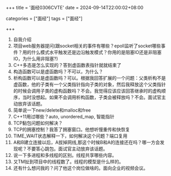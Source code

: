 +++
title = '面经0306CVTE'
date = 2024-09-14T22:00:02+08:00



categories = ["面经"] 
tags = ["面经"]

+++


1.  自我介绍
2.  项目web服务器提问(跟socket相关的事件有哪些？epoll监听了socket哪些事件？用的什么模式水平触发还是边沿触发模式？你用的是阻塞IO还是非阻塞IO，为什么用非阻塞?) 
3.  C++多态是怎么实现的？答到虚函数表指针就就结束了
4.  构造函数可以是虚函数吗？不可以，为什么？
5.  析构函数可以是虚函数吗？可以。根据我回答扩展的一个问题：父类析构不是虚函数，他的子类有一个父类指针指向子类的对象，然后我释放这个父类指针的时候会调用子类的虚构函数吗？不会。我觉得应该应该回答继承时的虚构顺序，当时没想起。如果不会调用析构函数，子类会被释放吗？不会。面试官主动放弃该话题。
6.  简单说一下new/delete和malloc和free
7.  C++11用过哪些？auto, unordered_map, 智能指针
8.  TCP黏包问题如何解决？
9.  TCP的拥塞控制？我答了拥塞窗口。他想听慢重传和快恢复
10.  TIME_WAIT状态解释一下，如何解决这个问题？端口复用
11.  A和B建立连接以后，A拔掉网线,那这个时候B和A的连接还在吗？哪一方会发现呢？不要答心跳包。面试官主动放弃该话题。
12.  说一下多进程和多线程的区别。线程共享哪些内容。
13.  又TM扯到项目中的线程数了。线程的模型是什么样的。
14.  还有什么想问我的？问了他这个岗位做啥的。面向企业的视频会议。
